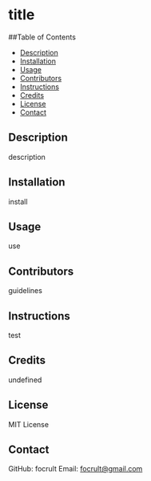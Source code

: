 # title

  ##Table of Contents
  - [Description](#Description)
  - [Installation](#Installation)
  - [Usage](#Usage)
  - [Contributors](#Contributors)
  - [Instructions](#Instructions)
  - [Credits](#credits)
  - [License](#License)
  - [Contact](#contact)

  ## Description
  description
  ## Installation
  install
  ## Usage
  use
  ## Contributors
  guidelines
  ## Instructions
  test
  ## Credits
  undefined
  ## License
  MIT License
  ## Contact
  GitHub: focrult
  Email: focrult@gmail.com
  